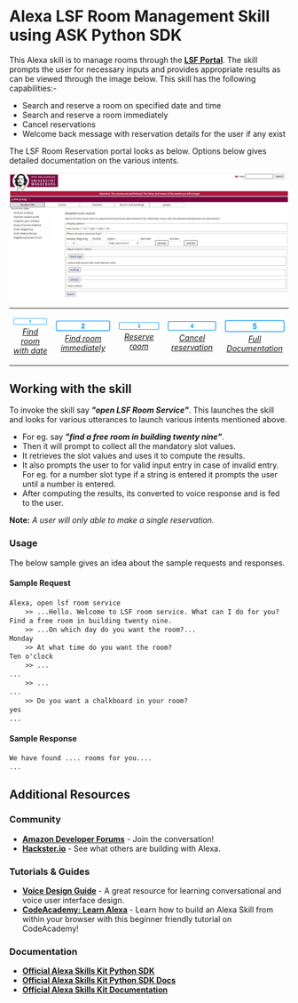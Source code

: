 # Alexa LSF Room Management Skill using ASK Python SDK

This Alexa skill is to manage rooms through the [**LSF Portal**](https://lsf.ovgu.de/qislsf/rds?state=extendedRoomSearch&type=1&next=extendedRoomSearch.vm&nextdir=ressourcenManager&searchCategory=detailedRoomSearch&asi=). The skill prompts the user for necessary inputs and provides appropriate results as can be viewed through the image below. This skill has the following capabilities:-
* Search and reserve a room on specified date and time
* Search and reserve a room immediately
* Cancel reservations
* Welcome back message with reservation details for the user if any exist

The LSF Room Reservation portal looks as below. Options below gives detailed documentation on the various intents.

<img src="https://github.com/athulrajvsovgu/LSFRoomSkillAlexa/blob/dev/img/LSF%20Reservation%20Portal.jpg" />

<table align="center" width="100%">
	<tr>
		<td> 
		  <p align="center">
            <a href="./docs/room_search_date.md">
                <img alt="Find room with date" src="./img/1-off._TTH_.png" width="124">
                <br>
                <em>Find room with date</em>
            </a>  
		  </p> 
		</td>
		<td>
		  <p align="center">
            <a href="./docs/room_search_immediately.md">
                <img alt="Find room immediately" src="./img/2-off._TTH_.png" width="124">
                <br>
                <em>Find room immediately</em>
            </a>
		  </p> 
		</td>
		<td> 
		  <p align="center">
            <a href="./docs/reserve_room.md">
                <img alt="Reserve room" src="./img/3-off._TTH_.png" width="124">
                <br>
                <em>Reserve room</em>
            </a>
		  </p> 
		</td>
		<td> 
		  <p align="center">
            <a href="./docs/cancel_reservation.md">
                <img alt="Cancel reservation" src="./img/4-off._TTH_.png" width="124">
                <br>
                <em>Cancel reservation</em>
            </a>
		  </p>
		</td>
		<td> 
		  <p align="center">
            <a href="./docs/">          
                <img alt="LSF Portal" src="./img/5-off._TTH_.png" width="124">
                <br>
                <em>Full Documentation</em>
            </a>
		  </p> 
		</td>
	</tr>
</table>


## Working with the skill

To invoke the skill say ***"open LSF Room Service"***. This launches the skill and looks for various utterances to launch various intents mentioned above.
* For eg. say ***"find a free room in building twenty nine"***. 
* Then it will prompt to collect all the mandatory slot values.
* It retrieves the slot values and uses it to compute the results.
* It also prompts the user to for valid input entry in case of invalid entry. For eg. for a number slot type if a string is entered it prompts the user until a number is entered.
* After computing the results, its converted to voice response and is fed to the user.

**Note:** *A user will only able to make a single reservation.*

### Usage

The below sample gives an idea about the sample requests and responses.

#### Sample Request

```text
Alexa, open lsf room service
	>> ...Hello. Welcome to LSF room service. What can I do for you?
Find a free room in building twenty nine.
	>> ...On which day do you want the room?...
Monday
	>> At what time do you want the room?
Ten o'clock    
	>> ...
...
	>> ...
...
	>> Do you want a chalkboard in your room?
yes    
...
```

#### Sample Response

```text
We have found .... rooms for you....
...
```

## Additional Resources

### Community

* [**Amazon Developer Forums**](https://forums.developer.amazon.com/spaces/165/index.html) - Join the conversation!
* [**Hackster.io**](https://www.hackster.io/amazon-alexa) - See what others are building with Alexa.

### Tutorials & Guides

* [**Voice Design Guide**](https://developer.amazon.com/designing-for-voice/) - A great resource for learning conversational and voice user interface design.
* [**CodeAcademy: Learn Alexa**](https://www.codecademy.com/learn/learn-alexa) - Learn how to build an Alexa Skill from within your browser with this beginner friendly tutorial on CodeAcademy!

### Documentation

*  [**Official Alexa Skills Kit Python SDK**](https://pypi.org/project/ask-sdk/)
*  [**Official Alexa Skills Kit Python SDK Docs**](https://alexa-skills-kit-python-sdk.readthedocs.io/en/latest/)
*  [**Official Alexa Skills Kit Documentation**](https://developer.amazon.com/docs/ask-overviews/build-skills-with-the-alexa-skills-kit.html)
